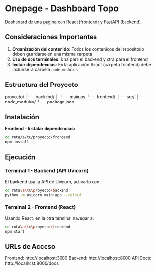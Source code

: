 # Onepage - Dashboard Topo

Dashboard de una página con React (frontend) y FastAPI (backend).

## Consideraciones Importantes

1. **Organización del contenido**: Todos los contenidos del repositorio deben guardarse en una misma carpeta
2. **Uso de dos terminales**: Una para el backend y otra para el frontend
3. **Incluir dependencias**: En la aplicación React (carpeta frontend) debe incluirse la carpeta `node_modules`

## Estructura del Proyecto
proyecto/
├── backend/
│   └── main.py
└── frontend/
    ├── src/
    ├── node_modules/
    └── package.json

## Instalación

**Frontend - Instalar dependencias:**
```bash
cd ruta/a/tu/proyecto/frontend
npm install
```


## Ejecución
### Terminal 1 - Backend (API Uvicorn)
El backend usa la API de Uvicorn, activarlo con:

```bash
cd ruta\a\tu\proyecto\backend
python -m uvicorn main:app --reload
```

### Terminal 2 - Frontend (React)
Usando React, en la otra terminal navegar a:

```bash
cd ruta\a\tu\proyecto\frontend
npm start
```

## URLs de Acceso

Frontend: http://localhost:3000
Backend: http://localhost:8000
API Docs: http://localhost:8000/docs
